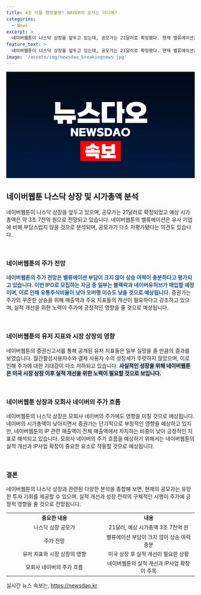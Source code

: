```yaml
---
title: 4조 아들 행방불명! NAVER의 효자는 어디에?
categories:
  - News
excerpt: >
  네이버웹툰이 나스닥 상장을 앞두고 있는데, 공모가는 21달러로 확정됐다. 현재 밸류에이션은 유사 기업과 비교했을 때 부담스럽지 않은 만큼 저평가됐다는 분석도 나온다. 이에 증권가는 주가의 상승 여력이 충분하다고 평가하며, 네이버웹툰이 성장을 증명하면 주가 상승이 기대된다. 다만, 네이버웹툰의 유저 지표는 실망스러운데, 이에 대한 개선이 필요하다는 지적이 나오고 있다. 또한, 네이버의 주가 흐름에도 영향을 줄 것으로 보이는데, 네이버웹툰의 IP 사업 확장이 모회사에 긍정적인 영향을 미칠 수 있다.
feature_text: >
  네이버웹툰이 나스닥 상장을 앞두고 있는데, 공모가는 21달러로 확정됐다. 현재 밸류에이션은 유사 기업과 비교했을 때 부담스럽지 않은 만큼 저평가됐다는 분석도 나온다. 이에 증권가는 주가의 상승 여력이 충분하다고 평가하며, 네이버웹툰이 성장을 증명하면 주가 상승이 기대된다. 다만, 네이버웹툰의 유저 지표는 실망스러운데, 이에 대한 개선이 필요하다는 지적이 나오고 있다. 또한, 네이버의 주가 흐름에도 영향을 줄 것으로 보이는데, 네이버웹툰의 IP 사업 확장이 모회사에 긍정적인 영향을 미칠 수 있다.
image: '/assets/img/newsdao_breakingnews.jpg'
---
```


<p><img src="/assets/img/newsdao_breakingnews.jpg" alt="implanttips 속보" /></p>

<h2 data-ke-size="size26">네이버웹툰 나스닥 상장 및 시가총액 분석</h2>

<p>네이버웹툰이 나스닥 상장을 앞두고 있으며, 공모가는 21달러로 확정되었고 예상 시가총액은 약 3조 7천억 원으로 전망되고 있습니다. 네이버웹툰의 밸류에이션은 유사 기업에 비해 부담스럽지 않을 것으로 분석되며, 공모가가 다소 저평가됐다는 의견도 있습니다.</p>

<p data-ke-size="size16">&nbsp;</p>

<h3 data-ke-size="size24">네이버웹툰의 주가 전망</h3>

<p><b><span style="color: #1a5490;">네이버웹툰의 주가 전망은 밸류에이션 부담이 크지 않아 상승 여력이 충분하다고 평가되고 있습니다. 이번 IPO로 모집하는 자금 중 일부는 블랙락과 네이버유허브가 매입할 예정이며, 이로 인해 유통주식비율이 낮아 오버행 이슈도 낮을 것으로 예상됩니다.</span></b> 증권가는 주가의 꾸준한 상승을 위해 매출액과 주요 지표들의 개선이 필요하다고 강조하고 있으며, 실적 개선을 위한 노력이 주가에 긍정적인 영향을 줄 것으로 예상됩니다.</p>

<p data-ke-size="size16">&nbsp;</p>

<h3 data-ke-size="size24">네이버웹툰의 유저 지표와 시장 상장의 영향</h3>

<p>네이버웹툰의 증권신고서를 통해 공개된 유저 지표들은 일부 실망을 줄 만큼의 결과를 보였습니다. 월간활성사용자수와 결제 사용자 수의 성장세가 뚜렷하지 않았으며, 이로 인해 주가에 대한 기대감이 다소 저하되고 있습니다. <b><span style="background-color: #21538527;">사실적인 성장을 위해 네이버웹툰은 미국 시장 상장 이후 실적 개선을 위한 노력이 필요할 것으로 보입니다.</span></b></p>

<p data-ke-size="size16">&nbsp;</p>

<h3 data-ke-size="size24">네이버웹툰 상장과 모회사 네이버의 주가 흐름</h3>

<p>네이버웹툰의 나스닥 상장은 모회사 네이버의 주가에도 영향을 미칠 것으로 예상됩니다. 네이버의 시가총액이 낮아지면서 증권가는 단기적으로 부정적인 영향을 예상하고 있지만, 네이버웹툰의 IP 관련 매출액이 전체 매출액에서 차지하는 비중이 낮아 긍정적인 지표로 해석되고 있습니다. 모회사 네이버의 주가 흐름을 예상하기 위해서는 네이버웹툰의 실적 개선과 IP사업 확장이 중요한 요소로 작용할 것으로 예상됩니다. </p>

<p data-ke-size="size16">&nbsp;</p>

<h3 data-ke-size="size24">결론</h3>

<p>네이버웹툰의 나스닥 상장과 관련된 다양한 분석을 종합해 보면, 현재의 공모가는 유망한 투자 기회를 제공할 수 있으며, 실적 개선과 성장 전략의 구체적인 시행이 주가에 긍정적 영향을 줄 것으로 전망됩니다.</p>

<table style="width: 100%;" data-ke-size="size16">
<tbody>
<tr>
<td style="text-align: center; width: 51%; height: 17px;"><strong>중요한 내용</strong></td>
<td style="text-align: center; width: 51%; height: 17px;"><strong>내용</strong></td>
</tr>
<tr>
<td style="text-align: center; height: 17px;">나스닥 상장 공모가</td>
<td style="text-align: center; height: 17px;">21달러, 예상 시가총액 3조 7천억 원</td>
</tr>
<tr>
<td style="text-align: center; height: 17px;">주가 전망</td>
<td style="text-align: center; height: 17px;">밸류에이션 부담이 크지 않아 상승 여력 충분</td>
</tr>
<tr>
<td style="text-align: center; height: 17px;">유저 지표와 시장 상장의 영향</td>
<td style="text-align: center; height: 17px;">미국 상장 후 실적 개선이 필요한 상황</td>
</tr>
<tr>
<td style="text-align: center; height: 17px;">모회사 네이버의 주가 흐름</td>
<td style="text-align: center; height: 17px;">네이버웹툰의 실적 개선과 IP사업 확장이 주목</td>
</tr>
</tbody>
</table>
실시간 뉴스 속보는, <a href="https://newsdao.kr" rel="dofollow">https://newsdao.kr</a>


